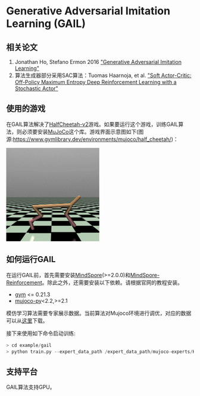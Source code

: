 # Generative Adversarial Imitation Learning (GAIL)

## 相关论文

1. Jonathan Ho, Stefano Ermon 2016 ["Generative Adversarial Imitation Learning"](https://arxiv.org/abs/1606.03476)
2. 算法生成器部分采用SAC算法：Tuomas Haarnoja, et al. ["Soft Actor-Critic: Off-Policy Maximum Entropy Deep Reinforcement Learning with a Stochastic Actor"](https://arxiv.org/abs/1801.01290)

## 使用的游戏

在GAIL算法解决了[HalfCheetah-v2](https://www.gymlibrary.ml/environments/mujoco/half_cheetah/)游戏。如果要运行这个游戏，训练GAIL算法，则必须要安装[MuJoCo](https://github.com/openai/mujoco-py)这个库。游戏界面示意图如下(图源:https://www.gymlibrary.dev/environments/mujoco/half_cheetah/)：

<img src="./img/half_cheetah.gif" alt="half_cheetah" style="zoom:50%;" />

## 如何运行GAIL

在运行GAIL前，首先需要安装[MindSpore](https://www.mindspore.cn/install)(>=2.0.0)和[MindSpore-Reinforcement](https://gitee.com/mindspore/reinforcement/blob/master/README_CN.md#%E5%AE%89%E8%A3%85)。除此之外，还需要安装以下依赖。请根据官网的教程安装。

- [gym](https://github.com/openai/gym) <= 0.21.3
- [mujoco-py](https://github.com/openai/mujoco-py)<2.2,>=2.1

模仿学习算法需要专家展示数据。当前算法对Mujoco环境进行调优，对应的数据可以从[这里](https://drive.google.com/drive/folders/1cZYLU-Wm11SV76apLZUJHrirk8N4pVyh?usp=sharing)下载。

接下来使用如下命令启动训练:

```python
> cd example/gail
> python train.py --expert_data_path /expert_data_path/mujoco-experts/HalfCheetah/seed-0/exp_trajs_sac_50.pkl
```

## 支持平台

GAIL算法支持GPU。
